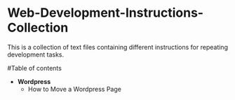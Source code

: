 # Web-Development-Instructions-Collection
This is a collection of text files containing different instructions for repeating development tasks.

#Table of contents
+ **Wordpress**
  + How to Move a Wordpress Page
